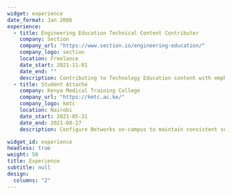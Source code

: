 ```yaml
---
widget: experience
date_format: Jan 2006
experience:
  - title: Engineering Education Technical Content Contributer
    company: Section
    company_url: "https://www.section.io/engineering-education/"
    company_logo: section
    location: Freelance
    date_start: 2021-11-01
    date_end: ""
    description: Contributing to Technology Education content with emphasis on Machine Learning.
  - title: Student Attaché
    company: Kenya Medical Training College
    company_url: "https://kmtc.ac.ke/"
    company_logo: kmtc
    location: Nairobi
    date_start: 2021-05-31
    date_end: 2021-08-27
    description: Configure Networks on-campus to maintain consistent service.  Offer ERP support to students and staff.

widget_id: experience
headless: true
weight: 50
title: Experience
subtitle: null
design:
  columns: "2"
---
```

